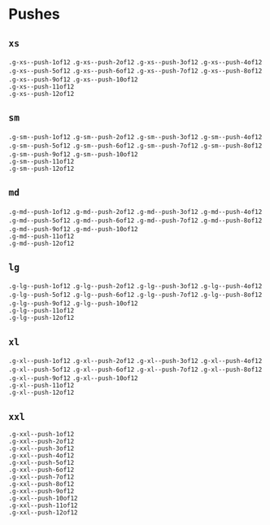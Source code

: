 # Pushes

## `xs`

`.g-xs--push-1of12`	
`.g-xs--push-2of12`	
`.g-xs--push-3of12`	
`.g-xs--push-4of12`	
`.g-xs--push-5of12`	
`.g-xs--push-6of12`	
`.g-xs--push-7of12`	
`.g-xs--push-8of12`	
`.g-xs--push-9of12`	
`.g-xs--push-10of12`	
`.g-xs--push-11of12`	
`.g-xs--push-12of12`

## `sm`

`.g-sm--push-1of12`	
`.g-sm--push-2of12`	
`.g-sm--push-3of12`	
`.g-sm--push-4of12`	
`.g-sm--push-5of12`	
`.g-sm--push-6of12`	
`.g-sm--push-7of12`	
`.g-sm--push-8of12`	
`.g-sm--push-9of12`	
`.g-sm--push-10of12`	
`.g-sm--push-11of12`	
`.g-sm--push-12of12`	

## `md`

`.g-md--push-1of12`	
`.g-md--push-2of12`	
`.g-md--push-3of12`	
`.g-md--push-4of12`	
`.g-md--push-5of12`	
`.g-md--push-6of12`	
`.g-md--push-7of12`	
`.g-md--push-8of12`	
`.g-md--push-9of12`	
`.g-md--push-10of12`	
`.g-md--push-11of12`	
`.g-md--push-12of12`

## `lg`

`.g-lg--push-1of12`	
`.g-lg--push-2of12`	
`.g-lg--push-3of12`	
`.g-lg--push-4of12`	
`.g-lg--push-5of12`	
`.g-lg--push-6of12`	
`.g-lg--push-7of12`	
`.g-lg--push-8of12`	
`.g-lg--push-9of12`	
`.g-lg--push-10of12`	
`.g-lg--push-11of12`	
`.g-lg--push-12of12`

## `xl`

`.g-xl--push-1of12`	
`.g-xl--push-2of12`	
`.g-xl--push-3of12`	
`.g-xl--push-4of12`	
`.g-xl--push-5of12`	
`.g-xl--push-6of12`	
`.g-xl--push-7of12`	
`.g-xl--push-8of12`	
`.g-xl--push-9of12`	
`.g-xl--push-10of12`	
`.g-xl--push-11of12`	
`.g-xl--push-12of12`

## `xxl`

`.g-xxl--push-1of12`	
`.g-xxl--push-2of12`	
`.g-xxl--push-3of12`	
`.g-xxl--push-4of12`	
`.g-xxl--push-5of12`	
`.g-xxl--push-6of12`	
`.g-xxl--push-7of12`	
`.g-xxl--push-8of12`	
`.g-xxl--push-9of12`	
`.g-xxl--push-10of12`	
`.g-xxl--push-11of12`	
`.g-xxl--push-12of12`
